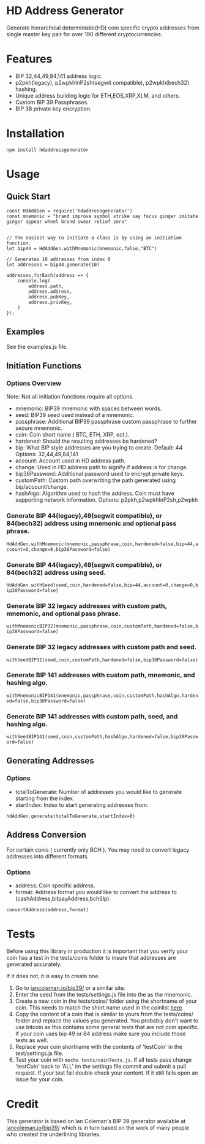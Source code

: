 # HD Address Generator

Generate hierarchical deterministic(HD) coin specific crypto addresses from single master key pair for over 190 different cryptocurrencies.

# Features 

- BIP 32,44,49,84,141 address logic. 
- p2pkh(legacy), p2wpkhInP2sh(segwit compatible), p2wpkh(bech32) hashing.
- Unique address building logic for ETH,EOS,XRP,XLM, and others. 
- Custom BIP 39 Passphrases.
- BIP 38 private key encryption.

# Installation  

`
npm install hdaddressgenerator
`

# Usage


## Quick Start
```
const HdAddGen = require('hdaddressgenerator')
const mnemonic = "brand improve symbol strike say focus ginger imitate ginger appear wheel brand swear relief zero"


// The easiest way to initiate a class is by using an initiation function.  
let bip44 = HdAddGen.withMnemonic(mnemonic,false,"BTC")

// Generates 10 addresses from index 0
let addresses = bip44.generate(10)

addresses.forEach(address => {
    console.log(
        address.path,
        address.address,
        address.pubKey,
        address.privKey,
    )
});

```

## Examples

See the examples.js file. 

## Initiation Functions


### Options Overview

Note: Not all initiation functions require all options.

- mnemonic: BIP39 mnemonic with spaces between words.
- seed: BIP39 seed used instead of a mnemonic.
- passphrase: Additional BIP39 passphrase custom passphrase to further secure mnemonic.
- coin: Coin short name ( BTC, ETH, XRP, ect.).
- hardened: Should the resulting addresses be hardened?
- bip: What BIP style addresses are you trying to create. Default: 44 Options: 32,44,49,84,141
- account: Account used in HD address path. 
- change: Used in HD address path to signify if address is for change.
- bip38Password: Additional password used to encrypt private keys.
- customPath: Custom path overwriting the path generated using bip/account/change.
- hashAlgo: Algorithm used to hash the address. Coin must have supporting network information. Options: p2pkh,p2wpkhInP2sh,p2wpkh 


### Generate BIP 44(legacy),49(segwit compatible), or 84(bech32) address using mnemonic and optional pass phrase.

`
HdAddGen.withMnemonic(mnemonic,passphrase,coin,hardened=false,bip=44,account=0,change=0,bip38Password=false)
`

### Generate BIP 44(legacy),49(segwit compatible), or 84(bech32) address using seed.

`
HdAddGen.withSeed(seed,coin,hardened=false,bip=44,account=0,change=0,bip38Password=false)
`

### Generate BIP 32 legacy addresses with custom path, mnemonic, and optional pass phrase. 

`
withMnemonicBIP32(mnemonic,passphrase,coin,customPath,hardened=false,bip38Password=false)
`

### Generate BIP 32 legacy addresses with custom path and seed. 

`
withSeedBIP32(seed,coin,customPath,hardened=false,bip38Password=false)
`

### Generate BIP 141 addresses with custom path, mnemonic, and hashing algo. 

`
withMnemonicBIP141(mnemonic,passphrase,coin,customPath,hashAlgo,hardened=false,bip38Password=false)
`

### Generate BIP 141 addresses with custom path, seed, and hashing algo. 

`
withSeedBIP141(seed,coin,customPath,hashAlgo,hardened=false,bip38Password=false)
`

## Generating Addresses 

### Options

- totalToGenerate: Number of addresses you would like to generate starting from the index.
- startIndex: Index to start generating addresses from.

`
hdAddGen.generate(totalToGenerate,startIndex=0)
`

## Address Conversion 

For certain coins ( currently only BCH ). You may need to convert legacy addresses into different formats. 

### Options

- address: Coin specific address.
- format: Address format you would like to convert the address to (cashAddress,bitpayAddress,bchSlp). 

`
convertAddress(address,format)
`

# Tests

Before using this library in production it is important that you verify your coin has a test in the tests/coins folder to insure that addresses are generated accurately. 

If it does not, it is easy to create one. 
1. Go to [iancoleman.io/bip39/](https://iancoleman.io/bip39/) or a similar site. 
2. Enter the seed from the tests/settings.js file into the as the mnemonic. 
3. Create a new coin in the tests/coins/ folder using the shortname of your coin. This needs to match the short name used in the coinlist [here](https://github.com/tboydston/coinnetworklist/blob/main/coinNetworkList.js). 
4. Copy the content of a coin that is similar to yours from the tests/coins/ folder and replace the values you generated. You probably don't want to use bitcoin as this contains some general tests that are not coin specific. If your coin uses bip 49 or 84 address make sure you include those tests as well. 
5. Replace your coin shortname with the contents of 'testCoin' in the test/settings.js file. 
6. Test your coin with `mocha tests/coinTests.js`. If all tests pass change 'testCoin' back to 'ALL' im the settings file commit and submit a pull request. If your test fail double check your content. If it still fails open an issue for your coin. 

# Credit 

This generator is based on Ian Coleman's BIP 39 generator available at [iancoleman.io/bip39/](https://iancoleman.io/bip39/) which is in turn based on the work of many people who created the underlining libraries. 
